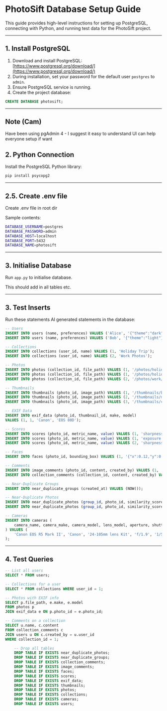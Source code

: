 # PhotoSift Database Setup Guide

This guide provides high-level instructions for setting up PostgreSQL, connecting with Python, and running test data for the PhotoSift project.

---

## 1. Install PostgreSQL

1. Download and install PostgreSQL: [https://www.postgresql.org/download/](https://www.postgresql.org/download/)
2. During installation, set your password for the default user `postgres` to `admin`.
3. Ensure PostgreSQL service is running.
4. Create the project database:

```sql
CREATE DATABASE photosift;
```

---

## Note (Cam)
Have been using pgAdmin 4 - I suggest it easy to understand UI can help everyone setup if want

## 2. Python Connection

Install the PostgreSQL Python library:

```bash
pip install psycopg2
```



---
## 2.5. Create .env file

Create .env file in root dir

Sample contents:

```bash
DATABASE_USERNAME=postgres
DATABASE_PASSWORD=admin
DATABASE_HOST=localhost
DATABASE_PORT=5432
DATABASE_NAME=photosift
```



---

## 3. Initialise Database

Run `app.py` to initialise database. 

This should add in all tables etc.



---

## 3. Test Inserts

Run these statements AI generated statements in the database:

```sql
-- Users
INSERT INTO users (name, preferences) VALUES ('Alice', '{"theme":"dark"}');
INSERT INTO users (name, preferences) VALUES ('Bob', '{"theme":"light"}');

-- Collections
INSERT INTO collections (user_id, name) VALUES (1, 'Holiday Trip');
INSERT INTO collections (user_id, name) VALUES (2, 'Work Photos');

-- Photos
INSERT INTO photos (collection_id, file_path) VALUES (1, '/photos/holiday/beach.jpg');
INSERT INTO photos (collection_id, file_path) VALUES (1, '/photos/holiday/mountains.jpg');
INSERT INTO photos (collection_id, file_path) VALUES (2, '/photos/work/conference.jpg');

-- Thumbnails
INSERT INTO thumbnails (photo_id, image_path) VALUES (1, '/thumbnails/beach_thumb.jpg');
INSERT INTO thumbnails (photo_id, image_path) VALUES (2, '/thumbnails/mountains_thumb.jpg');
INSERT INTO thumbnails (photo_id, image_path) VALUES (3, '/thumbnails/conference_thumb.jpg');

-- EXIF Data
INSERT INTO exif_data (photo_id, thumbnail_id, make, model)
VALUES (1, 1, 'Canon', 'EOS 80D');

-- Scores
INSERT INTO scores (photo_id, metric_name, value) VALUES (1, 'sharpness', 0.92);
INSERT INTO scores (photo_id, metric_name, value) VALUES (1, 'exposure', 0.75);
INSERT INTO scores (photo_id, metric_name, value) VALUES (2, 'sharpness', 0.88);

-- Faces
INSERT INTO faces (photo_id, bounding_box) VALUES (1, '{"x":0.12,"y":0.33,"w":0.25,"h":0.30}');

-- Comments
INSERT INTO image_comments (photo_id, content, created_by) VALUES (1, 'Beautiful beach photo!', 2);
INSERT INTO collection_comments (collection_id, content, created_by) VALUES (1, 'Can’t wait to see more holiday pics!', 2);

-- Near-Duplicate Groups
INSERT INTO near_duplicate_groups (created_at) VALUES (NOW());

-- Near-Duplicate Photos
INSERT INTO near_duplicate_photos (group_id, photo_id, similarity_score) VALUES (1, 1, 0.95);
INSERT INTO near_duplicate_photos (group_id, photo_id, similarity_score) VALUES (1, 2, 0.90);

-- Cameras
INSERT INTO cameras (
    camera_name, camera_make, camera_model, lens_model, aperture, shutter_speed, iso
) VALUES (
    'Canon EOS R5 Mark II', 'Canon', '24-105mm lens Kit', 'f/1.9', '1/500s', NULL
);

```

---

## 4. Test Queries

```sql
-- List all users
SELECT * FROM users;

-- Collections for a user
SELECT * FROM collections WHERE user_id = 1;

-- Photos with EXIF info
SELECT p.file_path, e.make, e.model
FROM photos p
JOIN exif_data e ON p.photo_id = e.photo_id;

-- Comments on a collection
SELECT u.name, c.content
FROM collection_comments c
JOIN users u ON c.created_by = u.user_id
WHERE collection_id = 1;
```

``` SQL
    -- Drop all tables 
    DROP TABLE IF EXISTS near_duplicate_photos;
    DROP TABLE IF EXISTS near_duplicate_groups;
    DROP TABLE IF EXISTS collection_comments;
    DROP TABLE IF EXISTS image_comments;
    DROP TABLE IF EXISTS faces;
    DROP TABLE IF EXISTS scores;
    DROP TABLE IF EXISTS exif_data;
    DROP TABLE IF EXISTS thumbnails;
    DROP TABLE IF EXISTS photos;
    DROP TABLE IF EXISTS collections;
    DROP TABLE IF EXISTS cameras;
    DROP TABLE IF EXISTS users;
```
